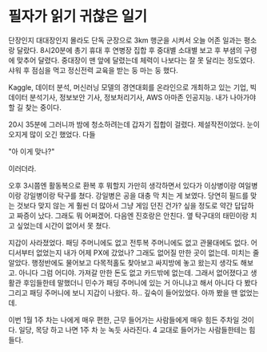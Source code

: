 # 필자가 읽기 귀찮은 일기
단장인지 대대장인지 몰라도 단독 군장으로 3km 행군을 시켜서 오늘 어존 일과는 평소랑 달랐다. 8시20분에 총기 휴대 후 연병장 집합 후 중대별 소대별 보고 후 부샘의 구령에 맞추어 달렸다. 중대장이 맨 앞에 달렸는데 체력이 나보다는 잘 못 달리는 정도였다. 샤워 후 점심을 먹고 정신전력 교육을 받는 둥 마는 둥 했다. 

 Kaggle, 데이터 분석, 머신러닝 모델의 경연대회를 온라인으로 개최하고 있는 기업, 빅데이터 분석기사, 정보보안 기사, 정보처리기사, AWS 아마존 인공지능. 내가 나아가야 할 길 찾는 중이다.

 20시 35분에 그러니까 밤에 청소하려는데 갑자기 집합이 걸렸다. 제설작전이었다. 눈이 오지게 많이 오긴 했었다. 다들 

 "아 이게 맞나?"

이러더라.

 오후 3시쯤엔 활동복으로 환복 후 뭐할지 가만히 생각하면서 있다가 이상병이랑 여일병이랑 강일병이랑 탁구를 쳤다. 강일병은 공을 대충 막 치는 게 보였다. 당연히 필드를 맞는 것보다 맞지 않는 게 훨씬 더 많아서 그냥 게임 던진 건가? 싶을 정도로 약간 답답하고 짜증이 났다. 그래도 뭐 어쩌겠어. 다음엔 진호랑은 안친다. 옆 탁구대의 태민이랑 치고 싶었는데 시간이 없어서 못 쳤다.

 지갑이 사라졌었다. 패딩 주머니에도 없고 전투복 주머니에도 없고 관물대에도 없다. 어디서부터 없었는지 내가 어제 PX에 갔었나? 그래도 없어질 만한 곳이 없는데. 미치는 줄 알았다. 행정반에도 물어보고 다목적홀도 찾아보고 싸지방에 놓고 왔는지 생각도 해보고. 아니다 그럼 어디야. 가져갈 만한 돈도 없고 카드밖에 없는데. 그래서 없어졌다고 생활관 후임들한테 말했더니 민수가 패딩 주머니에 있는 거 아니냐고 해서 아니다 다 봤다 그리고 패딩 주머니에 보니 지갑이 나왔다. 하.. 깊숙이 들어있었다. 아까 봤을 땐 없었는데.

 이번 1월 1주 차는 나에게 매우 편한, 근무 들어가는 사람들에게 매우 힘든 주차일 것이다. 일당, 목당 하고 나면 1주 차 눈 녹듯 사라진다. 4 교대로 들어가는 사람들한테는 힘들다.
